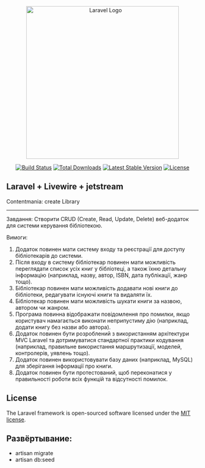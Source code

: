 <p align="center"><a href="https://laravel.com" target="_blank"><img src="https://raw.githubusercontent.com/laravel/art/master/logo-lockup/5%20SVG/2%20CMYK/1%20Full%20Color/laravel-logolockup-cmyk-red.svg" width="400" alt="Laravel Logo"></a></p>

<p align="center">
<a href="https://github.com/laravel/framework/actions"><img src="https://github.com/laravel/framework/workflows/tests/badge.svg" alt="Build Status"></a>
<a href="https://packagist.org/packages/laravel/framework"><img src="https://img.shields.io/packagist/dt/laravel/framework" alt="Total Downloads"></a>
<a href="https://packagist.org/packages/laravel/framework"><img src="https://img.shields.io/packagist/v/laravel/framework" alt="Latest Stable Version"></a>
<a href="https://packagist.org/packages/laravel/framework"><img src="https://img.shields.io/packagist/l/laravel/framework" alt="License"></a>
</p>

## Laravel + Livewire + jetstream
Contentmania: create Library

--------------------------------


Завдання: Створити CRUD (Create, Read, Update, Delete) веб-додаток для системи керування бібліотекою.

 Вимоги:
 1. Додаток повинен мати систему входу та реєстрації для доступу бібліотекарів до системи.
 2. Після входу в систему бібліотекар повинен мати можливість переглядати список усіх книг у бібліотеці, а також їхню детальну інформацію (наприклад, назву, автор, ISBN, дата публікації, жанр тощо).
 3. Бібліотекар повинен мати можливість додавати нові книги до бібліотеки, редагувати існуючі книги та видаляти їх.
 4. Бібліотекар повинен мати можливість шукати книги за назвою, автором чи жанром.
 5. Програма повинна відображати повідомлення про помилки, якщо користувач намагається виконати неприпустиму дію (наприклад, додати книгу без назви або автора).
 6. Додаток повинен бути розроблений з використанням архітектури MVC Laravel та дотримуватися стандартної практики кодування (наприклад, правильне використання маршрутизації, моделей, контролерів, уявлень тощо).
 7. Додаток повинен використовувати базу даних (наприклад, MySQL) для зберігання інформації про книги.
 8. Додаток повинен бути протестований, щоб переконатися у правильності роботи всіх функцій та відсутності помилок.

## License

The Laravel framework is open-sourced software licensed under the [MIT license](https://opensource.org/licenses/MIT).

## Развёртывание:
- artisan migrate
- artisan db:seed
